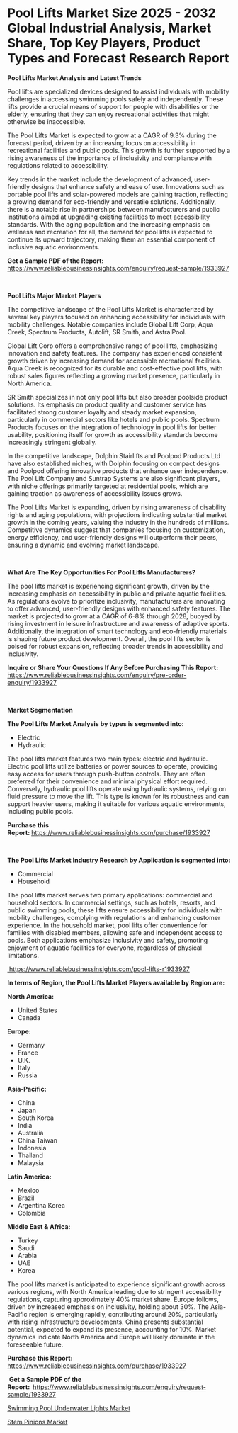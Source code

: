 <p><h1>Pool Lifts Market Size 2025 - 2032 Global Industrial Analysis, Market Share, Top Key Players, Product Types and Forecast Research Report</h1></p><p><strong>Pool Lifts Market Analysis and Latest Trends</strong></p>
<p><p>Pool lifts are specialized devices designed to assist individuals with mobility challenges in accessing swimming pools safely and independently. These lifts provide a crucial means of support for people with disabilities or the elderly, ensuring that they can enjoy recreational activities that might otherwise be inaccessible.</p><p>The Pool Lifts Market is expected to grow at a CAGR of 9.3% during the forecast period, driven by an increasing focus on accessibility in recreational facilities and public pools. This growth is further supported by a rising awareness of the importance of inclusivity and compliance with regulations related to accessibility.</p><p>Key trends in the market include the development of advanced, user-friendly designs that enhance safety and ease of use. Innovations such as portable pool lifts and solar-powered models are gaining traction, reflecting a growing demand for eco-friendly and versatile solutions. Additionally, there is a notable rise in partnerships between manufacturers and public institutions aimed at upgrading existing facilities to meet accessibility standards. With the aging population and the increasing emphasis on wellness and recreation for all, the demand for pool lifts is expected to continue its upward trajectory, making them an essential component of inclusive aquatic environments.</p></p>
<p><strong>Get a Sample PDF of the Report:&nbsp;</strong> <a href="https://www.reliablebusinessinsights.com/enquiry/request-sample/1933927?utm_campaign=1837&utm_medium=2&utm_source=Github&utm_content=ia&utm_term=16022025&utm_id=pool-lifts">https://www.reliablebusinessinsights.com/enquiry/request-sample/1933927</a></p>
<p>&nbsp;</p>
<p><strong>Pool Lifts Major Market Players</strong></p>
<p><p>The competitive landscape of the Pool Lifts Market is characterized by several key players focused on enhancing accessibility for individuals with mobility challenges. Notable companies include Global Lift Corp, Aqua Creek, Spectrum Products, Autolift, SR Smith, and AstralPool.</p><p>Global Lift Corp offers a comprehensive range of pool lifts, emphasizing innovation and safety features. The company has experienced consistent growth driven by increasing demand for accessible recreational facilities. Aqua Creek is recognized for its durable and cost-effective pool lifts, with robust sales figures reflecting a growing market presence, particularly in North America.</p><p>SR Smith specializes in not only pool lifts but also broader poolside product solutions. Its emphasis on product quality and customer service has facilitated strong customer loyalty and steady market expansion, particularly in commercial sectors like hotels and public pools. Spectrum Products focuses on the integration of technology in pool lifts for better usability, positioning itself for growth as accessibility standards become increasingly stringent globally.</p><p>In the competitive landscape, Dolphin Stairlifts and Poolpod Products Ltd have also established niches, with Dolphin focusing on compact designs and Poolpod offering innovative products that enhance user independence. The Pool Lift Company and Suntrap Systems are also significant players, with niche offerings primarily targeted at residential pools, which are gaining traction as awareness of accessibility issues grows.</p><p>The Pool Lifts Market is expanding, driven by rising awareness of disability rights and aging populations, with projections indicating substantial market growth in the coming years, valuing the industry in the hundreds of millions. Competitive dynamics suggest that companies focusing on customization, energy efficiency, and user-friendly designs will outperform their peers, ensuring a dynamic and evolving market landscape.</p></p>
<p>&nbsp;</p>
<p><strong>What Are The Key Opportunities For Pool Lifts Manufacturers?</strong></p>
<p><p>The pool lifts market is experiencing significant growth, driven by the increasing emphasis on accessibility in public and private aquatic facilities. As regulations evolve to prioritize inclusivity, manufacturers are innovating to offer advanced, user-friendly designs with enhanced safety features. The market is projected to grow at a CAGR of 6-8% through 2028, buoyed by rising investment in leisure infrastructure and awareness of adaptive sports. Additionally, the integration of smart technology and eco-friendly materials is shaping future product development. Overall, the pool lifts sector is poised for robust expansion, reflecting broader trends in accessibility and inclusivity.</p></p>
<p><strong>Inquire or Share Your Questions If Any Before Purchasing This Report:</strong> <a href="https://www.reliablebusinessinsights.com/enquiry/pre-order-enquiry/1933927?utm_campaign=1837&utm_medium=2&utm_source=Github&utm_content=ia&utm_term=16022025&utm_id=pool-lifts">https://www.reliablebusinessinsights.com/enquiry/pre-order-enquiry/1933927</a></p>
<p>&nbsp;</p>
<p><strong>Market Segmentation</strong></p>
<p><strong>The Pool Lifts Market Analysis by types is segmented into:</strong></p>
<p><ul><li>Electric</li><li>Hydraulic</li></ul></p>
<p><p>The pool lifts market features two main types: electric and hydraulic. Electric pool lifts utilize batteries or power sources to operate, providing easy access for users through push-button controls. They are often preferred for their convenience and minimal physical effort required. Conversely, hydraulic pool lifts operate using hydraulic systems, relying on fluid pressure to move the lift. This type is known for its robustness and can support heavier users, making it suitable for various aquatic environments, including public pools.</p></p>
<p><strong>Purchase this Report:&nbsp;</strong><a href="https://www.reliablebusinessinsights.com/purchase/1933927?utm_campaign=1837&utm_medium=2&utm_source=Github&utm_content=ia&utm_term=16022025&utm_id=pool-lifts">https://www.reliablebusinessinsights.com/purchase/1933927</a></p>
<p>&nbsp;</p>
<p><strong>The Pool Lifts Market Industry Research by Application is segmented into:</strong></p>
<p><ul><li>Commercial</li><li>Household</li></ul></p>
<p><p>The pool lifts market serves two primary applications: commercial and household sectors. In commercial settings, such as hotels, resorts, and public swimming pools, these lifts ensure accessibility for individuals with mobility challenges, complying with regulations and enhancing customer experience. In the household market, pool lifts offer convenience for families with disabled members, allowing safe and independent access to pools. Both applications emphasize inclusivity and safety, promoting enjoyment of aquatic facilities for everyone, regardless of physical limitations.</p></p>
<p><a href="https://www.reliablebusinessinsights.com/pool-lifts-r1933927?utm_campaign=1837&utm_medium=2&utm_source=Github&utm_content=ia&utm_term=16022025&utm_id=pool-lifts">&nbsp;https://www.reliablebusinessinsights.com/pool-lifts-r1933927</a></p>
<p><strong>In terms of Region, the Pool Lifts Market Players available by Region are:</strong></p>
<p>
    <p> <strong> North America: </strong>
        <ul>
            <li>United States</li>
            <li>Canada</li>
        </ul>
        </p> 
    <p> <strong> Europe: </strong>
        <ul>
            <li>Germany</li>
            <li>France</li>
            <li>U.K.</li>
            <li>Italy</li>
            <li>Russia</li>
        </ul>
        </p> 
    <p> <strong> Asia-Pacific: </strong>
        <ul>
            <li>China</li>
            <li>Japan</li>
            <li>South Korea</li>
            <li>India</li>
            <li>Australia</li>
            <li>China Taiwan</li>
            <li>Indonesia</li>
            <li>Thailand</li>
            <li>Malaysia</li>
        </ul>
        </p> 
    <p> <strong> Latin America: </strong>
        <ul>
            <li>Mexico</li>
            <li>Brazil</li>
            <li>Argentina Korea</li>
            <li>Colombia</li>
        </ul>
        </p> 
    <p> <strong> Middle East & Africa: </strong>
        <ul>
            <li>Turkey</li>
            <li>Saudi</li>
            <li>Arabia</li>
            <li>UAE</li>
            <li>Korea</li>
        </ul>
    </p>
    </p>
<p><p>The pool lifts market is anticipated to experience significant growth across various regions, with North America leading due to stringent accessibility regulations, capturing approximately 40% market share. Europe follows, driven by increased emphasis on inclusivity, holding about 30%. The Asia-Pacific region is emerging rapidly, contributing around 20%, particularly with rising infrastructure developments. China presents substantial potential, expected to expand its presence, accounting for 10%. Market dynamics indicate North America and Europe will likely dominate in the foreseeable future.</p></p>
<p><strong>Purchase this Report: </strong><a href="https://www.reliablebusinessinsights.com/purchase/1933927?utm_campaign=1837&utm_medium=2&utm_source=Github&utm_content=ia&utm_term=16022025&utm_id=pool-lifts">https://www.reliablebusinessinsights.com/purchase/1933927</a></p>
<p>&nbsp;<strong>Get a Sample PDF of the Report:&nbsp;&nbsp;</strong><a href="https://www.reliablebusinessinsights.com/enquiry/request-sample/1933927?utm_campaign=1837&utm_medium=2&utm_source=Github&utm_content=ia&utm_term=16022025&utm_id=pool-lifts">https://www.reliablebusinessinsights.com/enquiry/request-sample/1933927</a></p>
<p><strong></strong></p>
<p><p><a href="https://github.com/mharielmesa/Market-Research-Report-List-5/blob/main/swimming-pool-underwater-lights-market.md?utm_campaign=1837&utm_medium=2&utm_source=Github&utm_content=ia&utm_term=16022025&utm_id=pool-lifts">Swimming Pool Underwater Lights Market</a></p><p><a href="https://github.com/tanckfelli84/Market-Research-Report-List-1/blob/main/stem-pinions-market.md?utm_campaign=1837&utm_medium=2&utm_source=Github&utm_content=ia&utm_term=16022025&utm_id=pool-lifts">Stem Pinions Market</a></p></p>